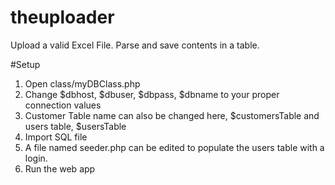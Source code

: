 # theuploader
Upload a valid Excel File. Parse and save contents in a table.

#Setup
1. Open class/myDBClass.php
2. Change $dbhost, $dbuser, $dbpass, $dbname to your proper connection values
3. Customer Table name can also be changed here, $customersTable and users table, $usersTable
4. Import SQL file
5. A file named seeder.php can be edited to populate the users table with a login.
6. Run the web app
